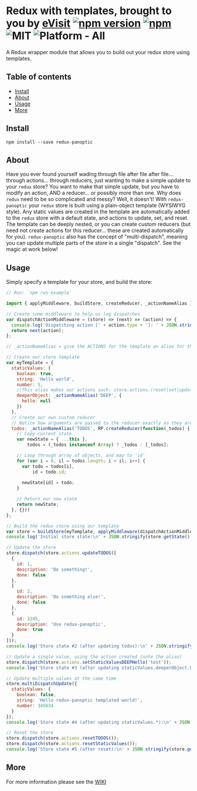 # Redux with templates, brought to you by [eVisit](http://www.evisit.com) [![npm version](https://badge.fury.io/js/redux-panoptic.svg)](https://badge.fury.io/js/redux-panoptic) [![npm](https://img.shields.io/npm/dt/redux-panoptic.svg)](https://www.npmjs.org/package/redux-panoptic) ![MIT](https://img.shields.io/dub/l/vibe-d.svg) ![Platform - All](https://img.shields.io/badge/platform-All-yellow.svg)

A Redux wrapper module that allows you to build out your redux store using templates. 

## Table of contents
- [Install](#install)
- [About](#about)
- [Usage](#usage)
- [More](#more)

## <a name="install"></a>Install

`npm install --save redux-panoptic`

## <a name="about"></a>About

Have you ever found yourself wading through file after file after file... through actions... through reducers, just wanting to make a simple update to your `redux` store? You want to make that simple update, but you have to modify an action, AND a reducer... or possibly more than one. Why does `redux` need to be so complicated and messy? Well, it doesn't! With `redux-panoptic` your `redux` store is built using a plain-object template (WYSIWYG style). Any static values are created in the template are automatically added to the `redux` store with a default state, and actions to update, set, and reset. The template can be deeply nested, or you can create custom reducers (but need not create actions for this reducer... these are created automatically for you). `redux-panoptic` also has the concept of "multi-dispatch", meaning you can update multiple parts of the store in a single "dispatch". See the magic at work below!

## <a name="usage"></a>Usage

Simply specify a template for your store, and build the store:

```javascript
// Run: `npm run example`

import { applyMiddleware, buildStore, createReducer, _actionNameAlias } from 'redux-panoptic';

// Create some middleware to help us log dispatches
var dispatchActionMiddleware = (store) => (next) => (action) => {
  console.log('Dispatching action [' + action.type + ']: ' + JSON.stringify(action.payload));
  return next(action);
};

// _actionNameAlias = give the ACTIONS for the template an alias for this key name

// Create our store template
var myTemplate = {
  staticValues: {
    boolean: true,
    string: 'Hello world',
    number: 5,
    //This alias makes our actions such: store.actions.(reset|set|update)StaticValuesDEEPHello)
    deeperObject: _actionNameAlias('DEEP', {
      hello: null
    })
  },
  // Create our own custom reducer
  // Notice how arguments are passed to the reducer exactly as they are passed to the action creator
  todos: _actionNameAlias('TODOS', RP.createReducer(function(_todos) {
    // Copy current state
    var newState = { ...this },
        todos = (_todos instanceof Array) ? _todos : [_todos];

    // Loop through array of objects, and map to 'id'
    for (var i = 0, il = todos.length; i < il; i++) {
      var todo = todos[i],
          id = todo.id;
      
      newState[id] = todo;
    }

    // Return our new state
    return newState;
  }, {}))
};

// Build the redux store using our template
var store = buildStore(myTemplate, applyMiddleware(dispatchActionMiddleware));
console.log('Initial store state:\n' + JSON.stringify(store.getState(), undefined, 2));

// Update the store
store.dispatch(store.actions.updateTODOS([
  {
    id: 1,
    description: 'Do something!',
    done: false
  },
  {
    id: 2,
    description: 'Do something else!',
    done: false
  },
  {
    id: 3245,
    description: 'Use redux-panoptic',
    done: true
  }
]));
console.log('Store state #2 (after updating todos):\n' + JSON.stringify(store.getState(), undefined, 2));

// Update a single value, using the action created (note the alias)
store.dispatch(store.actions.setStaticValuesDEEPHello('test'));
console.log('Store state #3 (after updating staticValues.deeperObject.hello):\n' + JSON.stringify(store.getState(), undefined, 2));

// Update multiple values at the same time
store.multiDispatchUpdate({
  staticValues: {
    boolean: false,
    string: 'Hello redux-panoptic templated world!',
    number: 345634
  }
});
console.log('Store state #4 (after updating staticValues.*):\n' + JSON.stringify(store.getState(), undefined, 2));

// Reset the store
store.dispatch(store.actions.resetTODOS());
store.dispatch(store.actions.resetStaticValues());
console.log('Store state #5 (after reset):\n' + JSON.stringify(store.getState(), undefined, 2));
```

## <a name="more"></a>More

For more information please see the <a href="https://github.com/eVisit/redux-panoptic/wiki">WIKI</a>
